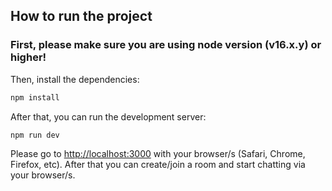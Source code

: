 ## How to run the project

### First, please make sure you are using node version (v16.x.y) or higher!

Then, install the dependencies:
```bash
npm install
```

After that, you can run the development server:
```bash
npm run dev
```

Please go to [http://localhost:3000](http://localhost:3000) with your browser/s (Safari, Chrome, Firefox, etc).
After that you can create/join a room and start chatting via your browser/s.
